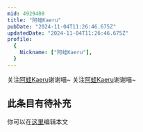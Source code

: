 ```yaml
---
mid: 4929408
title: "阿蛙Kaeru"
pubDate: "2024-11-04T11:26:46.675Z"
updatedDate: "2024-11-04T11:26:46.675Z"
profile:
  {
    Nickname: ["阿蛙Kaeru"],
  }
---
```


关注[阿蛙Kaeru](https://space.bilibili.com/4929408)谢谢喵~ 关注[阿蛙Kaeru](https://space.bilibili.com/4929408)谢谢喵~

## 此条目有待补充
你可以在[这里](https://github.com/Yuhanawa/VTuber.ICU-Content/edit/master/v/阿蛙Kaeru/index.md)编辑本文
